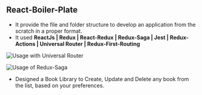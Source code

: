 ## React-Boiler-Plate

- It provide the file and folder structure to develop an application from the scratch in a proper format.
- It used **ReactJs | Redux | React-Redux | Redux-Saga | Jest | Redux-Actions | Universal Router | Redux-First-Routing**

![Usage with Universal Router](https://camo.githubusercontent.com/381e787f15ad1f830a41d3e261157ae07d9f3999/687474703a2f2f692e696d6775722e636f6d2f557a51745934542e6a7067)

![Usage of Redux-Saga](https://i.stack.imgur.com/iCi6Y.png)

- Designed a Book Library to Create, Update and Delete any book from the list, based on your preferences.
